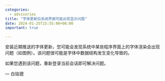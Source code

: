 ```yaml
---
categories:
  - advisories
title: "字体更新后系统界面可能出现显示问题"
date: 2024-01-25T15:55:00+08:00
important: true

---
```


安装近期推送的字体更新，您可能会发现系统中某些程序界面上的字体渲染会出现问题（如图例）。该问题很可能是字体中数据结构发生变化导致的。

如果您遇到该问题，重新登录当前会话即可解决问题。

— 白铭骢
